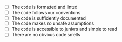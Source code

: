 - [ ] The code is formatted and linted
- [ ] The code follows our conventions
- [ ] The code is sufficiently documented
- [ ] The code makes no unsafe assumptions
- [ ] The code is accessible to juniors and simple to read
- [ ] There are no obvious code smells
